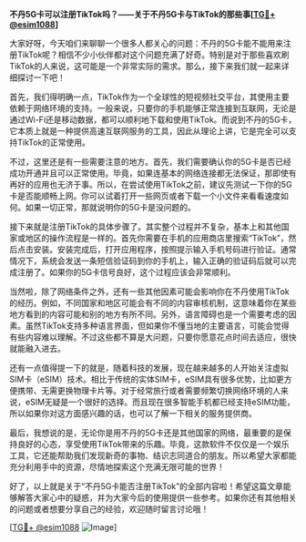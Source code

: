 **不丹5G卡可以注册TikTok吗？——关于不丹5G卡与TikTok的那些事[[TG💪+ @esim1088](https://t.me/s/esim1088)]**

大家好呀，今天咱们来聊聊一个很多人都关心的问题：不丹的5G卡能不能用来注册TikTok呢？相信不少小伙伴都对这个问题充满了好奇。特别是对于那些喜欢刷TikTok的人来说，这可能是一个非常实际的需求。那么，接下来我们就一起来详细探讨一下吧！

首先，我们得明确一点，TikTok作为一个全球性的短视频社交平台，其使用主要依赖于网络环境的支持。一般来说，只要你的手机能够正常连接到互联网，无论是通过Wi-Fi还是移动数据，都可以顺利地下载和使用TikTok。而说到不丹的5G卡，它本质上就是一种提供高速互联网服务的工具，因此从理论上讲，它是完全可以支持TikTok的正常使用。

不过，这里还是有一些需要注意的地方。首先，我们需要确认你的5G卡是否已经成功开通并且可以正常使用。毕竟，如果连基本的网络连接都无法保证，那即使有再好的应用也无济于事。所以，在尝试使用TikTok之前，建议先测试一下你的5G卡是否能顺畅上网。你可以试着打开一些网页或者下载一个小文件来看看速度如何。如果一切正常，那就说明你的5G卡是没问题的。

接下来就是注册TikTok的具体步骤了。其实整个过程并不复杂，基本上和其他国家或地区的操作流程是一样的。首先你需要在手机的应用商店里搜索“TikTok”，然后点击安装。安装完成后，打开应用程序，按照提示输入手机号码进行验证。通常情况下，系统会发送一条短信验证码到你的手机上，输入正确的验证码后就可以完成注册了。如果你的5G卡信号良好，这个过程应该会非常顺利。

当然啦，除了网络条件之外，还有一些其他因素可能会影响你在不丹使用TikTok的经历。例如，不同国家和地区可能会有不同的内容审核机制，这意味着你在某些地方看到的内容可能和别的地方有所不同。另外，语言障碍也是一个需要考虑的因素。虽然TikTok支持多种语言界面，但如果你不懂当地的主要语言，可能会觉得有些内容难以理解。不过这些都不算是大问题，只要你愿意花点时间去适应，很快就能融入进去。

还有一点值得提一下的就是，随着科技的发展，现在越来越多的人开始关注虚拟SIM卡（eSIM）技术。相比于传统的实体SIM卡，eSIM具有很多优势，比如更方便携带、无需更换物理卡片等。对于经常旅行或者需要频繁切换网络环境的人来说，eSIM无疑是一个很好的选择。而且现在很多智能手机都已经支持eSIM功能，所以如果你对这方面感兴趣的话，也可以了解一下相关的服务提供商。

最后，我想说的是，无论你是用不丹的5G卡还是其他国家的网络，最重要的是保持良好的心态，享受使用TikTok带来的乐趣。毕竟，这款软件不仅仅是一个娱乐工具，它还能帮助我们发现新奇的事物、结识志同道合的朋友。所以希望大家都能充分利用手中的资源，尽情地探索这个充满无限可能的世界！

好了，以上就是关于“不丹5G卡能否注册TikTok”的全部内容啦！希望这篇文章能够解答大家心中的疑惑，并为大家今后的使用提供一些参考。如果你还有其他相关的问题或者想要分享自己的经验，欢迎随时留言讨论哦！

[[TG💪+ @esim1088](https://t.me/s/esim1088) ![Image](https://i.postimg.cc/4NQfJmqS/Snipaste-2025-05-13-00-14-12.png)]